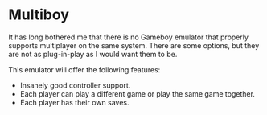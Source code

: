 # Multiboy

It has long bothered me that there is no Gameboy emulator that properly supports multiplayer on the same system. There are some options, but they are not as plug-in-play as I would want them to be.

This emulator will offer the following features:
- Insanely good controller support.
- Each player can play a different game or play the same game together.
- Each player has their own saves.

